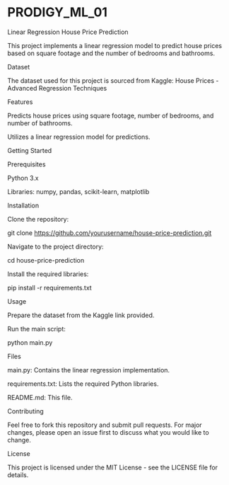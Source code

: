 # PRODIGY_ML_01
Linear Regression House Price Prediction

This project implements a linear regression model to predict house prices based on square footage and the number of bedrooms and bathrooms.

Dataset

The dataset used for this project is sourced from Kaggle:
House Prices - Advanced Regression Techniques

Features





Predicts house prices using square footage, number of bedrooms, and number of bathrooms.



Utilizes a linear regression model for predictions.

Getting Started

Prerequisites





Python 3.x



Libraries: numpy, pandas, scikit-learn, matplotlib

Installation





Clone the repository:

git clone https://github.com/yourusername/house-price-prediction.git



Navigate to the project directory:

cd house-price-prediction



Install the required libraries:

pip install -r requirements.txt

Usage





Prepare the dataset from the Kaggle link provided.



Run the main script:

python main.py

Files





main.py: Contains the linear regression implementation.



requirements.txt: Lists the required Python libraries.



README.md: This file.

Contributing

Feel free to fork this repository and submit pull requests. For major changes, please open an issue first to discuss what you would like to change.

License

This project is licensed under the MIT License - see the LICENSE file for details.
